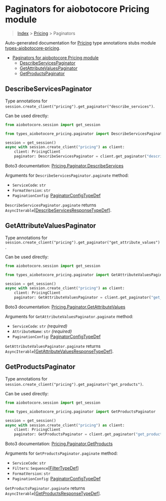 <a id="paginators-for-aiobotocore-pricing-module"></a>

# Paginators for aiobotocore Pricing module

> [Index](..) > [Pricing](.) > Paginators

Auto-generated documentation for
[Pricing](https://boto3.amazonaws.com/v1/documentation/api/latest/reference/services/pricing.html#Pricing)
type annotations stubs module
[types-aiobotocore-pricing](https://pypi.org/project/types-aiobotocore-pricing/).

- [Paginators for aiobotocore Pricing module](#paginators-for-aiobotocore-pricing-module)
  - [DescribeServicesPaginator](#describeservicespaginator)
  - [GetAttributeValuesPaginator](#getattributevaluespaginator)
  - [GetProductsPaginator](#getproductspaginator)

<a id="describeservicespaginator"></a>

## DescribeServicesPaginator

Type annotations for
`session.create_client("pricing").get_paginator("describe_services")`.

Can be used directly:

```python
from aiobotocore.session import get_session

from types_aiobotocore_pricing.paginator import DescribeServicesPaginator

session = get_session()
async with session.create_client("pricing") as client:
    client: PricingClient
    paginator: DescribeServicesPaginator = client.get_paginator("describe_services")
```

Boto3 documentation:
[Pricing.Paginator.DescribeServices](https://boto3.amazonaws.com/v1/documentation/api/latest/reference/services/pricing.html#Pricing.Paginator.DescribeServices)

Arguments for `DescribeServicesPaginator.paginate` method:

- `ServiceCode`: `str`
- `FormatVersion`: `str`
- `PaginationConfig`:
  [PaginatorConfigTypeDef](./type_defs.md#paginatorconfigtypedef)

`DescribeServicesPaginator.paginate` returns
`AsyncIterable`\[[DescribeServicesResponseTypeDef](./type_defs.md#describeservicesresponsetypedef)\].

<a id="getattributevaluespaginator"></a>

## GetAttributeValuesPaginator

Type annotations for
`session.create_client("pricing").get_paginator("get_attribute_values")`.

Can be used directly:

```python
from aiobotocore.session import get_session

from types_aiobotocore_pricing.paginator import GetAttributeValuesPaginator

session = get_session()
async with session.create_client("pricing") as client:
    client: PricingClient
    paginator: GetAttributeValuesPaginator = client.get_paginator("get_attribute_values")
```

Boto3 documentation:
[Pricing.Paginator.GetAttributeValues](https://boto3.amazonaws.com/v1/documentation/api/latest/reference/services/pricing.html#Pricing.Paginator.GetAttributeValues)

Arguments for `GetAttributeValuesPaginator.paginate` method:

- `ServiceCode`: `str` *(required)*
- `AttributeName`: `str` *(required)*
- `PaginationConfig`:
  [PaginatorConfigTypeDef](./type_defs.md#paginatorconfigtypedef)

`GetAttributeValuesPaginator.paginate` returns
`AsyncIterable`\[[GetAttributeValuesResponseTypeDef](./type_defs.md#getattributevaluesresponsetypedef)\].

<a id="getproductspaginator"></a>

## GetProductsPaginator

Type annotations for
`session.create_client("pricing").get_paginator("get_products")`.

Can be used directly:

```python
from aiobotocore.session import get_session

from types_aiobotocore_pricing.paginator import GetProductsPaginator

session = get_session()
async with session.create_client("pricing") as client:
    client: PricingClient
    paginator: GetProductsPaginator = client.get_paginator("get_products")
```

Boto3 documentation:
[Pricing.Paginator.GetProducts](https://boto3.amazonaws.com/v1/documentation/api/latest/reference/services/pricing.html#Pricing.Paginator.GetProducts)

Arguments for `GetProductsPaginator.paginate` method:

- `ServiceCode`: `str`
- `Filters`: `Sequence`\[[FilterTypeDef](./type_defs.md#filtertypedef)\]
- `FormatVersion`: `str`
- `PaginationConfig`:
  [PaginatorConfigTypeDef](./type_defs.md#paginatorconfigtypedef)

`GetProductsPaginator.paginate` returns
`AsyncIterable`\[[GetProductsResponseTypeDef](./type_defs.md#getproductsresponsetypedef)\].
